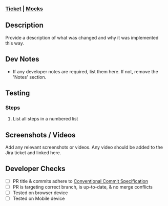 ### [Ticket]() | [Mocks]()

## Description

Provide a description of what was changed and why it was implemented this way.

## Dev Notes

- If any developer notes are required, list them here. If not, remove the 'Notes' section.

## Testing

### Steps

1. List all steps in a numbered list

## Screenshots / Videos

Add any relevant screenshots or videos. Any video should be added to the Jira ticket and linked here.

## Developer Checks

- [ ] PR title & commits adhere to [Conventional Commit Specification](https://www.conventionalcommits.org/en/v1.0.0/)
- [ ] PR is targeting correct branch, is up-to-date, & no merge conflicts
- [ ] Tested on browser device
- [ ] Tested on Mobile device

